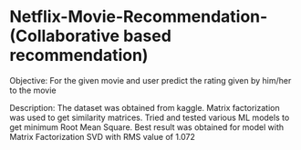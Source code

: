 # 

Netflix-Movie-Recommendation-(Collaborative based recommendation)
===================================================================

Objective: For the given movie and user predict the rating given by him/her to the movie

Description: The dataset was obtained from kaggle. Matrix factorization was used to get similarity
matrices. Tried and tested various ML models to get minimum Root Mean Square. Best result was
obtained for model with Matrix Factorization SVD with RMS value of 1.072

